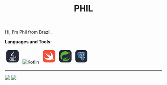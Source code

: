 <h1 align="center"><a target="_blank">PHIL</a></h1>

<br />

Hi, I'm Phil from Brazil.

<!-- <a href="#"><img align="right" src="https://github.com/blackcater/blackcater/raw/main/images/banner.gif" width="200 " height="200" /></a> -->

<!-- ## 🎮 Recent Games
<!---- <a href='http://www.blackcater.win/2019/01-01/javascript-engine-shapes-ics' target='_blank'>JavaScript引擎基础：形与行内缓存（翻译）</a> - 2019-05-01
- <a href='http://www.blackcater.win/2019/04-09/iview-usage-experience' target='_blank'>iview 使用经验总结</a> - 2019-04-09
- <a href='http://www.blackcater.win/2019/03-01/deploy-your-own-npm-registry' target='_blank'>搭建私有npm镜像</a> - 2019-03-01
- <a href='http://www.blackcater.win/2019/02-08/mini-program-usage-experience-for-finger' target='_blank'>“Finger 音乐课堂”小程序开发总结</a> - 2019-02-08-->

<!--- ## ⛳️ Project Release

- <a href='https://github.com/blackcater/blackcater/releases/tag/v1.0.4' target='_blank'>blackcater@v1.0.4</a> - 2021-05-04
  <br/> Support pre-release.
<!--- - <a href='https://github.com/blackcater/tailwind-plugin-tokens/releases/tag/3.2.2' target='_blank'>tailwind-plugin-tokens@3.2.2</a> - 2024-09-26
  <br/> Release 3.2.2
- <a href='https://github.com/blackcater-labs/unisite/releases/tag/v0.1.0-alpha.3' target='_blank'>unisite@v0.1.0-alpha.3<sup>pre-release</sup></a> - 2021-04-29
  <br/> Migrate to windicss.
- <a href='https://github.com/blackcater/gatsby-plugin-windicss/releases/tag/0.1.0' target='_blank'>gatsby-plugin-windicss@0.1.0</a> - 2021-05-14
  <br/> Support windicss@3
- <a href='https://github.com/blackcater/LeetCodeCN-Dark/releases/tag/v1.4.3' target='_blank'>LeetCodeCN-Dark@v1.4.3</a> - 2021-02-07 -->

**Languages and Tools:**

<p>
<img src="https://github.com/tandpfun/skill-icons/blob/main/icons/Java-Dark.svg" height="40" style="vertical-align:down; margin:4px" alt="Java">
<img src="https://github.com/tandpfun/skill-icons/blob/main/icons/Kotlin-Dark" height="40" style="vertical-align:down; margin:4px" alt="Kotlin">
<img src="https://github.com/tandpfun/skill-icons/blob/main/icons/Swift.svg" height="40" style="vertical-align:down; margin:4px" alt="Swift">
<img src="https://github.com/tandpfun/skill-icons/blob/main/icons/Spring-Dark.svg" height="40" style="vertical-align:down; margin:4px" alt="Spring">
<img src="https://github.com/tandpfun/skill-icons/blob/main/icons/PostgreSQL-Dark.svg" height="40" style="vertical-align:down; margin:4px" alt="PostgreSQL">
</p>


---

<a><img src="https://img.shields.io/static/v1?style=for-the-badge&label=CREATED%20BY&message=PHIL&color=000000">
<img src="https://img.shields.io/static/v1?style=for-the-badge&label=LICENSE&message=MIT&color=000000"></a>

